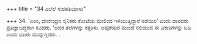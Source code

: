 +++
title = "34 ಎಲೆಲೆ ಸುರಪತಿಯಾಳು"

+++
34. 'ಎಲಾ, ದೇವೇಂದ್ರನ ಸೈನಿಕರು ಕೋಟೆಯ ಮೇಲಿಂದ ಇಳಿಯುತ್ತಿದ್ದಾರೆ ನಡೆಯಿರಿ' ಎಂದು ದಾನವರು ಪ್ರತಿಜ್ಞಾಬದ್ಧರಾಗಿ ಕವಿದರು. 'ಅವರ ತಲೆಗಳನ್ನು ಕತ್ತರಿಸು. ಅಪ್ಸರೆಯರ ಮುಂದೆ ನಲಿಯುವ ಈ ವಿಕಾರಿಗಳನ್ನು ಬಡಿ ಎಂದು ಭಟರು ಮುನ್ನುಗ್ಗಿದರು. .